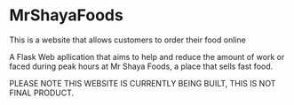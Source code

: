 # MrShayaFoods
This is a website that allows customers to order their food online 

A Flask Web apllication that aims to help and reduce the amount of work or faced during peak hours at Mr Shaya Foods, a place that sells fast food.

PLEASE NOTE THIS WEBSITE IS CURRENTLY BEING BUILT, THIS IS NOT FINAL PRODUCT.
